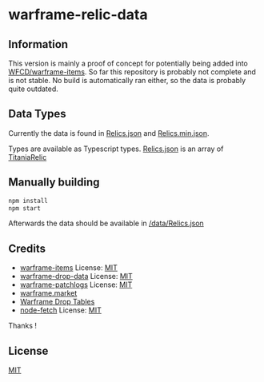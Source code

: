 # warframe-relic-data

## Information

This version is mainly a proof of concept for potentially being added into [WFCD/warframe-items](https://github.com/WFCD/warframe-items).
So far this repository is probably not complete and is not stable.
No build is automatically ran either, so the data is probably quite outdated.

## Data Types

Currently the data is found in [Relics.json](/data/Relics.json) and [Relics.min.json](/data/Relics.min.json).

Types are available as Typescript types.
[Relics.json](/data/Relics.json) is an array of [TitaniaRelic](/src/Types.ts)

## Manually building
```bash
npm install
npm start
```
Afterwards the data should be available in [/data/Relics.json](/data/Relics.json)

## Credits

- [warframe-items](https://github.com/WFCD/warframe-items) License: [MIT](https://github.com/WFCD/warframe-items/blob/master/LICENSE)
- [warframe-drop-data](https://github.com/WFCD/warframe-drop-data) License: [MIT](https://github.com/WFCD/warframe-drop-data/blob/main/LICENSE)
- [warframe-patchlogs](https://github.com/WFCD/warframe-patchlogs) License: [MIT](https://github.com/WFCD/warframe-patchlogs/blob/master/LICENSE)
- [warframe.market](https://warframe.market)
- [Warframe Drop Tables](https://n8k6e2y6.ssl.hwcdn.net/repos/hnfvc0o3jnfvc873njb03enrf56.html)
- [node-fetch](https://github.com/node-fetch/node-fetch/tree/2.x) License: [MIT](https://github.com/node-fetch/node-fetch/blob/2.x/LICENSE.md)

Thanks !

## License

[MIT](/License)